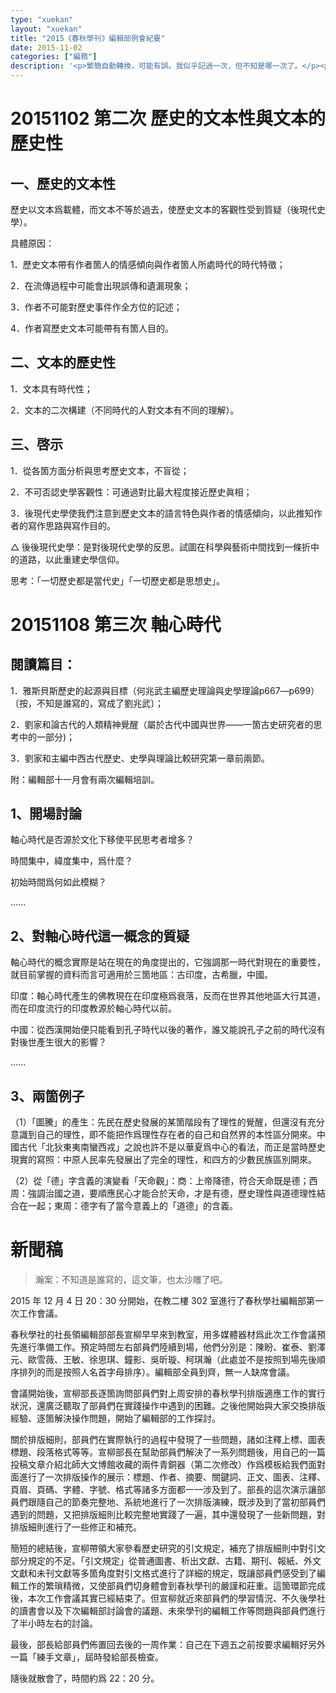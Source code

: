 ```yaml
---
type: "xuekan"
layout: "xuekan"
title: "2015《春秋學刊》編輯部例會紀要"
date: 2015-11-02
categories: ["編務"]
description: '<p>繁簡自動轉換，可能有誤。我似乎記過一次，但不知是哪一次了。</p><p>2015 秊剛上大學的旹候加了春秋學社編輯部，宣學長便帶我們編輯部的每周末開讀書會，讀一些材料，多是他在講。不過似乎就進行了三四次，後來旹閒緊張，沒再開展。想當時，自己學業入門很大一部分有宣柳的功勞。</p><p> 第一次讀的<v>殷周制度論</v>，不過沒記錄。</p>'
---
```


# 20151102 第二次 歷史的文本性與文本的歷史性

## 一、歷史的文本性

歷史以文本爲載體，而文本不等於過去，使歷史文本的客觀性受到質疑（後現代史學）。

具體原因：

1．歷史文本帶有作者箇人的情感傾向與作者箇人所處時代的時代特徵；

2．在流傳過程中可能會出現誤傳和遺漏現象；

3．作者不可能對歷史事件作全方位的記述；

4．作者寫歷史文本可能帶有有箇人目的。

## 二、文本的歷史性

1．文本具有時代性；

2．文本的二次構建（不同時代的人對文本有不同的理解）。

## 三、啓示

1．從各箇方面分析與思考歷史文本，不盲從；

2．不可否認史學客觀性：可通過對比最大程度接近歷史眞相；

3．後現代史學使我們注意到歷史文本的語言特色與作者的情感傾向，以此推知作者的寫作思路與寫作目的。

△ 後後現代史學：是對後現代史學的反思。試圖在科學與藝術中間找到一條折中的道路，以此重建史學信仰。

思考：「一切歷史都是當代史」「一切歷史都是思想史」。

#  20151108 第三次 軸心時代

## 閱讀篇目：

1．雅斯貝斯<v>歷史的起源與目標</v>（何兆武主編<v>歷史理論與史學理論</v>p667—p699）〔按，不知是誰寫的，寫成了劉兆武〕；

2．劉家和<v>論古代的人類精神覺醒</v>（屬於<v>古代中國與世界——一箇古史研究者的思考</v>中的一部分)；

3．劉家和主編<v>中西古代歷史、史學與理論比較研究</v>第一章前兩節。

附：編輯部十一月會有兩次編輯培訓。

## 1、開場討論

軸心時代是否源於文化下移使平民思考者增多？

時間集中，緯度集中，爲什麼？

初始時間爲何如此模糊？

……

## 2、對軸心時代這一概念的質疑

軸心時代的概念實際是站在現在的角度提出的，它強調那一時代對現在的重要性，就目前掌握的資料而言可適用於三箇地區：古印度，古希臘，中國。

印度：軸心時代產生的佛教現在在印度極爲衰落，反而在世界其他地區大行其道，而在印度流行的印度教源於軸心時代以前。

中國：從西漢開始便只能看到孔子時代以後的著作，誰又能說孔子之前的時代沒有對後世產生很大的影響？

……

## 3、兩箇例子

  （1）「圖騰」的產生：先民在歷史發展的某箇階段有了理性的覺醒，但還沒有充分意識到自己的理性，即不能把作爲理性存在者的自己和自然界的本性區分開來。中國古代「北狄東夷南蠻西戎」之說也許不是以華夏爲中心的看法，而正是當時歷史現實的寫照：中原人民率先發展出了完全的理性，和四方的少數民族區別開來。

  （2）從「德」字含義的演變看「天命觀」：商：上帝降德，符合天命既是德；西周：強調治國之道，要順應民心才能合於天命，才是有德，歷史理性與道德理性結合在一起；東周：德字有了當今意義上的「道德」的含義。

# 新聞稿

> 瀚案：不知道是誰寫的，這文筆，也太沙雕了吧。

2015 年 12 月 4 日 20：30 分開始，在教二樓 302 室進行了春秋學社編輯部第一次工作會議。

春秋學社的社長領編輯部部長宣柳早早來到教室，用多媒體器材爲此次工作會議預先進行準備工作。預定時間左右部員們陸續到場，他們分別是：陳盼、崔泰、劉澤元、歐雪薇、王敏、徐思琪、鐘影、吳昕璇、柯琪瀚（此處並不是按照到場先後順序排列的而是按照人名首字母排序）。編輯部全員到齊，無一人缺席會議。

會議開始後，宣柳部長逐箇詢問部員們對上周安排的<v>春秋學刊</v>排版適應工作的實行狀況，還廣泛聽取了部員們在實踐操作中遇到的困難。之後他開始與大家交換排版經驗、逐箇解決操作問題，開始了編輯部的工作探討。

關於排版細則，部員們在實際執行的過程中發現了一些問題，諸如注釋上標、圖表標題、段落格式等等。宣柳部長在幫助部員們解決了一系列問題後，用自己的一篇投稿文章<v>介紹北師大文博館收藏的兩件青銅器（第二次修改）</v>作爲模板給我們面對面進行了一次排版操作的展示：標題、作者、摘要、關鍵詞、正文、圖表、注釋、頁眉、頁碼、字體、字號、格式等諸多方面都一一涉及到了。部長的這次演示讓部員們跟隨自己的節奏完整地、系統地進行了一次排版演練，既涉及到了當初部員們遇到的問題，又把排版細則比較完整地實踐了一遍，其中還發現了一些新問題，對排版細則進行了一些修正和補充。

簡短的總結後，宣柳帶領大家參看<v>歷史研究</v>的引文規定，補充了排版細則中對引文部分規定的不足。「引文規定」從普通圖書、析出文獻、古籍、期刊、報紙、外文文獻和未刊文獻等多箇角度對引文格式進行了詳細的規定，既讓部員們感受到了編輯工作的繁瑣精微，又使部員們切身體會到<v>春秋學刊</v>的嚴謹和莊重。這箇環節完成後，本次工作會議其實已經結束了。但宣柳就近來部員們的學習情況、不久後學社的讀書會以及下次編輯部討論會的議題、未來學刊的編輯工作等問題與部員們進行了半小時左右的討論。

最後，部長給部員們佈置回去後的一周作業：自己在下週五之前按要求編輯好另外一篇「練手文章」，屆時發給部長檢查。

隨後就散會了，時間約爲 22：20 分。
